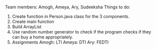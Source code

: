 Team members: Amogh, Ameya, Ary, Sudeeksha
Things to do: 
  1. Create function in Person.java class for the 3 components. 
  2. Create main function
  3. Build ArrayList
  4. Use random number generator to check if the program checks if they can buy a home appropriately.
  5. Assignments
     Amogh: LTI
     Ameya: DTI
     Ary: FEDTI
